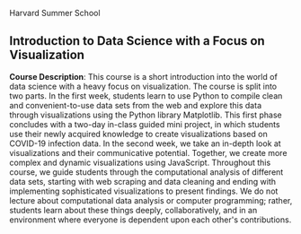 
Harvard Summer School
## Introduction to Data Science with a Focus on Visualization

**Course Description**: This course is a short introduction into the world of data science with a heavy focus on visualization. The course is split into two parts. In the first week, students learn to use Python to compile clean and convenient-to-use data sets from the web and explore this data through visualizations using the Python library Matplotlib. This first phase concludes with a two-day in-class guided mini project, in which students use their newly acquired knowledge to create visualizations based on COVID-19 infection data. In the second week, we take an in-depth look at visualizations and their communicative potential. Together, we create more complex and dynamic visualizations using JavaScript. Throughout this course, we guide students through the computational analysis of different data sets, starting with web scraping and data cleaning and ending with implementing sophisticated visualizations to present findings. We do not lecture about computational data analysis or computer programming; rather, students learn about these things deeply, collaboratively, and in an environment where everyone is dependent upon each other's contributions.


